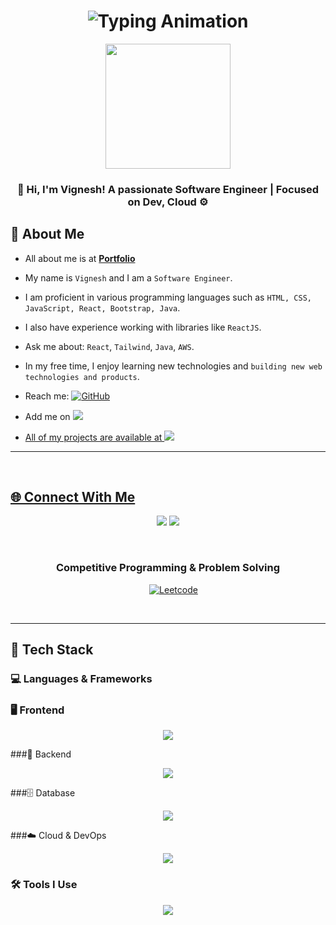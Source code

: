 <h1 align="center">
  <img src="https://readme-typing-svg.herokuapp.com?font=Fira+Code&size=25&pause=1000&center=true&vCenter=true&width=500&lines=Hi+I'm+Vignesh!;Full-Stack+Developer;Building+Cool+Things+🚀" alt="Typing Animation" />
</h1>

<p align="center">
  <img src="" height="200"/>
</p>

<h3 align="center">
  <strong>🚀 Hi, I'm Vignesh! A passionate Software Engineer | Focused on Dev, Cloud ⚙️</strong>
</h3>

## 🧠 About Me

<!-- - All about me is at **[Portfolio](https://tonmoysu.netlify.app/)** -->
- All about me is at **[Portfolio]()**

- My name is `Vignesh` and I am a `Software Engineer`.
- I am proficient in various programming languages such as `HTML, CSS, JavaScript, React, Bootstrap, Java`.
- I also have experience working with libraries like `ReactJS`.
- Ask me about: `React`, `Tailwind`, `Java`, `AWS`.  
- In my free time, I enjoy learning new technologies and `building new web technologies and products`.
- Reach me: <a href="mailto:vickeevicky199@gmail.com" target="_blank"><img alt="GitHub" src="https://img.shields.io/badge/-vickeevicky199@gmail.com-c14438?style=flat-square&logo=Gmail&logoColor=white"></a>
- Add me on <a href="" target="_blank"><img src="https://img.shields.io/badge/LinkedIn-green">
- All of my projects are available at <a href="" target="_blank"><img src="https://img.shields.io/badge/Github-008080">

---
<br />

## 🌐 Connect With Me

<p align="center">
  <a href="" target="_blank"><img src="https://skillicons.dev/icons?i=linkedin" /></a>
  <a href="mailto:vickeevicky199@gmail.com"><img src="https://skillicons.dev/icons?i=gmail" /></a>
</p>
<br />
  

<div align="center">
<h3>Competitive Programming & Problem Solving
</h3>
<p align="center">
  &emsp;
    <a href=""><img alt = "Leetcode" src="https://img.shields.io/badge/LeetCode%20-%23FFA116.svg?style=plastic&logo=leetcode&logoColor=black" /></a>
</p></div>
<br />

---

## 🧰 Tech Stack

### 💻 Languages & Frameworks
### 🖥️ Frontend
<p align="center"> <img src="https://skillicons.dev/icons?i=html,css,js,ts,react,tailwind,bootstrap" /> </p>

###🧠 Backend
<p align="center"> <img src="https://skillicons.dev/icons?i=nodejs,java" /> </p>

###🗄️ Database
<p align="center"> <img src="https://skillicons.dev/icons?i=mysql" /> </p>

###☁️ Cloud & DevOps
<p align="center"> <img src="https://skillicons.dev/icons?i=aws,azure,docker,kubernetes" /> </p>

### 🛠️ Tools I Use
<p align="center">
  <img src="https://skillicons.dev/icons?i=git,github,vscode,vercel,postman,prisma,figma,npm" />
</p>

 
